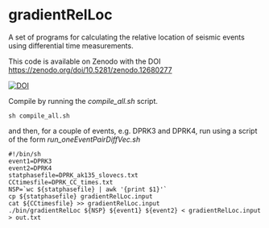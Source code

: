 # gradientRelLoc
A set of programs for calculating the relative location of seismic events using differential time measurements.  

This code is available on Zenodo with the DOI https://zenodo.org/doi/10.5281/zenodo.12680277  

<a href="https://zenodo.org/doi/10.5281/zenodo.12680277"><img src="https://zenodo.org/badge/825336703.svg" alt="DOI"></a>  

Compile by running the *compile_all.sh* script.  

```
sh compile_all.sh
```

and then, for a couple of events, e.g. DPRK3 and DPRK4, run using a script of the form *run_oneEventPairDiffVec.sh*  

```
#!/bin/sh
event1=DPRK3
event2=DPRK4
statphasefile=DPRK_ak135_slovecs.txt
CCtimesfile=DPRK_CC_times.txt
NSP=`wc ${statphasefile} | awk '{print $1}'`
cp ${statphasefile} gradientRelLoc.input
cat ${CCtimesfile} >> gradientRelLoc.input
./bin/gradientRelLoc ${NSP} ${event1} ${event2} < gradientRelLoc.input > out.txt
``` 
